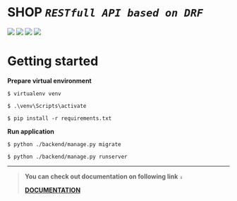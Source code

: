 # **SHOP** _`RESTfull API based on DRF`_

![](https://img.shields.io/badge/python-3.9.0-3174AC)
![](https://img.shields.io/badge/Django-v4.1.7-green)
![](https://img.shields.io/badge/DRF-v3.14.0-A30000)
![](https://img.shields.io/badge/PyJWT-2.6.0-00824a)

# Getting started

**Prepare virtual environment**

    $ virtualenv venv 

    $ .\venv\Scripts\activate

    $ pip install -r requirements.txt

**Run application**

    $ python ./backend/manage.py migrate 

    $ python ./backend/manage.py runserver

___
>  **You can check out documentation on following link** `↓`
> 
> **[DOCUMENTATION](https://documenter.getpostman.com/view/16363895/2s93XsWkAx)**
